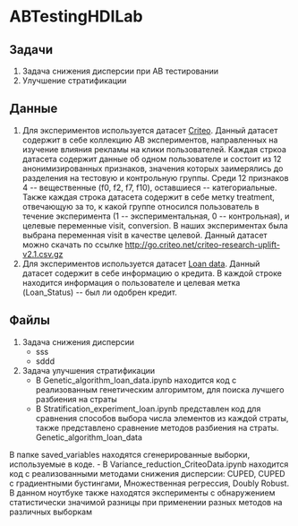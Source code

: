 # ABTestingHDILab

 ## Задачи
 1. Задача снижения дисперсии при АВ тестировании
 2. Улучшение стратификации
 
 ## Данные
 1. Для экспериментов используется датасет [Criteo](https://ailab.criteo.com/criteo-uplift-prediction-dataset/). Данный датасет содержит в себе коллекцию AB экспериментов, направленных на изучение влияния рекламы на клики пользователей. Каждая стркоа датасета содержит данные об одном пользователе и состоит из 12 анонимизированных признаков, значения которых заимерялись до разделения на тестовую и контрольную группы. Среди 12 признаков 4 -- вещественные (f0, f2, f7, f10), оставшиеся -- категориальные. Также каждая строка датасета содержит в себе метку treatment, отвечающую за то, к какой группе относился пользователь в течение эксперимента (1 -- экспериментальная, 0 -- контрольная), и целевые переменные visit, conversion. В наших экспериментах была выбрана переменная visit в качестве целевой. Данный датасет можно скачать по ссылке http://go.criteo.net/criteo-research-uplift-v2.1.csv.gz
 2. Для экспериментов используется датасет [Loan data](https://www.kaggle.com/datasets/burak3ergun/loan-data-set). Данный датасет содержит в себе информацию о кредита. В каждой строке находится информация о пользователе и целевая метка (Loan_Status) -- был ли одобрен кредит. 

 ## Файлы
 1.  Задача снижения дисперсии
     - sss
     - sddd
 3. Задача улучшения стратификации
    - В Genetic_algorithm_loan_data.ipynb находится код с реализованным генетическим алгоримтом, для поиска лучшего разбиения на страты
    - В Stratification_experiment_loan.ipynb представлен код для сравнения способов выбора числа элементов из каждой страты, также представлено сравнение методов разбиения на страты.
Genetic_algorithm_loan_data


В папке saved_variables находятся сгенерированные выборки, используемые в коде.
    - В Variance_reduction_CriteoData.ipynb находится код с реализованными методами снижения дисперсии: CUPED, CUPED с градиентными бустингами, Множественная регрессия, Doubly Robust. В данном ноутбуке также находятся эксперименты с обнаружением статистически значимой разницы при применении разных методов на различных выборкам
